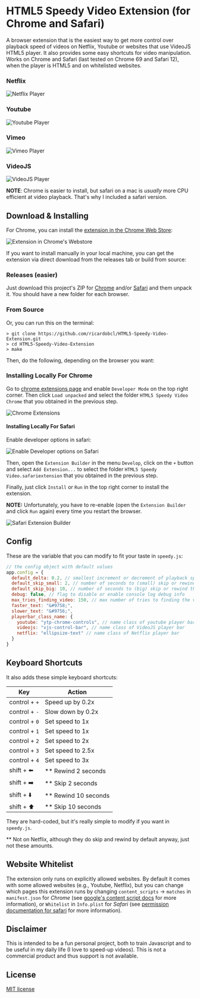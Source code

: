 # HTML5 Speedy Video Extension (for Chrome and Safari)

A browser extension that is the easiest way to get more control over playback
speed of videos on Netflix, Youtube or websites that use VideoJS HTML5 player.
It also provides some easy shortcuts for video manipulation. Works on Chrome and
Safari (last tested on Chrome 69 and Safari 12), when the player is HTML5 and on
whitelisted websites.

### Netflix

![Netflix Player](screenshots/netflix.png)

### Youtube

![Youtube Player](screenshots/youtube.png)

### Vimeo

![Vimeo Player](screenshots/vimeo.png)

### VideoJS

![VideoJS Player](screenshots/videojs.png)

**NOTE**: Chrome is easier to install, but safari on a mac is _usually_ more CPU
efficient at video playback. That's why I included a safari version.

## Download & Installing

For Chrome, you can install the [extension in the Chrome Web Store](https://chrome.google.com/webstore/detail/html5-speedy-video/caogcofklddclhfojcbmccggaohjngmh):

![Extension in Chrome's Webstore](screenshots/extension_chrome.png)

If you want to install manually in your local machine, you can get the extension via direct download from the releases tab or build from source:

### Releases (easier)

Just download this project's ZIP for [Chrome](https://github.com/ricardobcl/HTML5-Speedy-Video-Extension/releases/download/v2.1/SpeedyChrome.zip) and/or [Safari](https://github.com/ricardobcl/HTML5-Speedy-Video-Extension/releases/download/v2.1/SpeedySafari.zip) and them unpack it.
You should have a new folder for each browser.

### From Source

Or, you can run this on the terminal:

```Shell
> git clone https://github.com/ricardobcl/HTML5-Speedy-Video-Extension.git
> cd HTML5-Speedy-Video-Extension
> make
```

Then, do the following, depending on the browser you want:

### Installing Locally For Chrome

Go to [chrome extensions page](chrome://extensions/) and enable `Developer Mode`
on the top right corner. Then click `Load unpacked` and select the
folder `HTML5 Speedy Video Chrome` that you obtained in the previous step.

![Chrome Extensions](screenshots/chrome_ext.png)

#### Installing Locally For Safari

Enable developer options in safari:

![Enable Developer options on Safari](screenshots/safari_enable_dev.png)

Then, open the `Extension Builder` in the menu `Develop`, click on the `+` button and select `Add Extension...` to select the folder `HTML5 Speedy Video.safariextension` that you obtained in the previous step.

Finally, just click `Install` or `Run` in the top right corner to install the extension.

**NOTE:** Unfortunately, you have to re-enable (open the `Extension Builder` and click `Run` again) every time you restart the browser.

![Safari Extension Builder](screenshots/safari_ext_builder.png)

## Config

These are the variable that you can modify to fit your taste in `speedy.js`:

```Javascript
// the config object with default values
app.config = {
  default_delta: 0.2, // smallest increment or decrement of playback speed
  default_skip_small: 2, // number of seconds to (small) skip or rewind the video
  default_skip_big: 10, // number of seconds to (big) skip or rewind the video
  debug: false, // flag to disable or enable console log debug info
  max_tries_finding_video: 150, // max number of tries to finding the video
  faster_text: "&#9758;",
  slower_text: "&#9756;",
  playerbar_class_name: {
    youtube: "ytp-chrome-controls", // name class of youtube player bar
    videojs: "vjs-control-bar", // name class of VideoJS player bar
    netflix: "ellipsize-text" // name class of Netflix player bar
  }
}
```

## Keyboard Shortcuts

It also adds these simple keyboard shortcuts:

| Key                   | Action                 |
| --------------------- | ---------------------- |
| control + `+`         | Speed up by 0.2x       |
| control + `-`         | Slow down by 0.2x      |
| control + `0`         | Set speed to 1x        |
| control + `1`         | Set speed to 1x        |
| control + `2`         | Set speed to 2x        |
| control + `3`         | Set speed to 2.5x      |
| control + `4`         | Set speed to 3x        |
| shift + :arrow_left:  | \*\* Rewind 2 seconds  |
| shift + :arrow_right: | \*\* Skip 2 seconds    |
| shift + :arrow_down:  | \*\* Rewind 10 seconds |
| shift + :arrow_up:    | \*\* Skip 10 seconds   |

They are hard-coded, but it's really simple to modify if you want in
`speedy.js`.

\*\* Not on Netflix, although they do skip and rewind by default anyway, just
not these amounts.

## Website Whitelist

The extension only runs on explicitly allowed websites. By default it comes with some allowed websites (e.g., Youtube, Netflix), but you can change which pages this extension runs by changing `content_scripts` -> `matches` in `manifest.json` for _Chrome_ (see [google's content script docs](https://developer.chrome.com/extensions/content_scripts) for more information), or `Whitelist` in `Info.plist` for _Safari_ (see [permission documentation for safari](https://developer.apple.com/library/safari/documentation/Tools/Conceptual/SafariExtensionGuide/ExtensionPermissions/ExtensionPermissions.html) for more information).

## Disclaimer

This is intended to be a fun personal project, both to train Javascript and to be useful in my daily life (I love to speed-up videos).
This is not a commercial product and thus support is not available.

## License

[MIT license](http://opensource.org/licenses/MIT)
